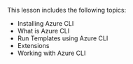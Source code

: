 This lesson includes the following topics:

- Installing Azure CLI
- What is Azure CLI
- Run Templates using Azure CLI
- Extensions
- Working with Azure CLI
